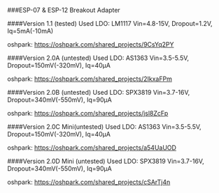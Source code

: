 ###ESP-07 & ESP-12 Breakout Adapter

####Version 1.1 (tested)
Used LDO: LM1117
Vin=4.8-15V, Dropout=1.2V, Iq=5mA(-10mA)

oshpark: https://oshpark.com/shared_projects/9CsYq2PY

####Version 2.0A (untested)
Used LDO: AS1363
Vin=3.5-5.5V, Dropout=150mV(-320mV), Iq=40µA

oshpark: https://oshpark.com/shared_projects/2IkxaFPm

####Version 2.0B (untested)
Used LDO: SPX3819 
Vin=3.7-16V, Dropout=340mV(-550mV), Iq=90µA

oshpark: https://oshpark.com/shared_projects/jsl8ZcFp

####Version 2.0C Mini(untested)
Used LDO: AS1363
Vin=3.5-5.5V, Dropout=150mV(-320mV), Iq=40µA

oshpark: https://oshpark.com/shared_projects/a54UaUOD

####Version 2.0D Mini (untested)
Used LDO: SPX3819 
Vin=3.7-16V, Dropout=340mV(-550mV), Iq=90µA

oshpark: https://oshpark.com/shared_projects/cSArTj4n